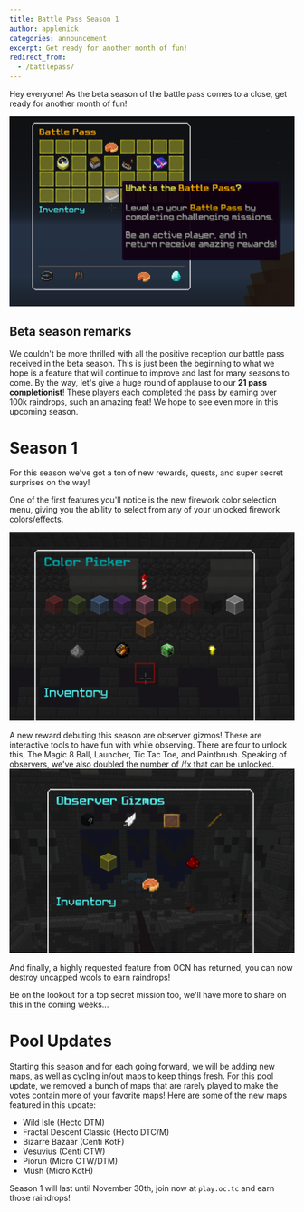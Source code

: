 ```yaml
---
title: Battle Pass Season 1
author: applenick
categories: announcement
excerpt: Get ready for another month of fun!
redirect_from:
  - /battlepass/
---
```


Hey everyone! As the beta season of the battle pass comes to a close, get ready for another month of fun!

<img src="/assets/img/blog/season1/pass.png" alt="Battle Pass" width="700"/>

## Beta season remarks
We couldn't be more thrilled with all the positive reception our battle pass received in the beta season. This is just been the beginning to what we hope is a feature that will continue to improve and last for many seasons to come. By the way, let's give a huge round of applause to our **21 pass completionist**! These players each completed the pass by earning over 100k raindrops, such an amazing feat! We hope to see even more in this upcoming season. 

# Season 1
For this season we've got a ton of new rewards, quests, and super secret surprises on the way! 

One of the first features you'll notice is the new firework color selection menu, giving you the ability to select from any of your unlocked firework colors/effects.

<img src="/assets/img/blog/season1/color-picker.png" alt="Example of Color Picker" width="700"/>


A new reward debuting this season are observer gizmos! These are interactive tools to have fun with while observing. There are four to unlock this, The Magic 8 Ball, Launcher, Tic Tac Toe, and Paintbrush. Speaking of observers, we've also doubled the number of /fx that can be unlocked. 
<img src="/assets/img/blog/season1/gizmos.png" alt="Example of Gizmos" width="700"/>


And finally, a highly requested feature from OCN has returned, you can now destroy uncapped wools to earn raindrops! 

Be on the lookout for a top secret mission too, we'll have more to share on this in the coming weeks...

# Pool Updates
Starting this season and for each going forward, we will be adding new maps, as well as cycling in/out maps to keep things fresh. For this pool update, we removed a bunch of maps that are rarely played to make the votes contain more of your favorite maps! Here are some of the new maps featured in this update:
 - Wild Isle (Hecto DTM)
 - Fractal Descent Classic (Hecto DTC/M)
 - Bizarre Bazaar (Centi KotF)
 - Vesuvius (Centi CTW)
 - Piorun (Micro CTW/DTM)
 - Mush (Micro KotH) 


 Season 1 will last until November 30th, join now at `play.oc.tc` and earn those raindrops! 


